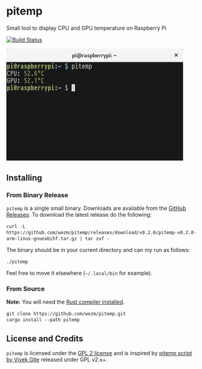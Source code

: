 # pitemp

Small tool to display CPU and GPU temperature on Raspberry Pi

[![Build Status](https://api.cirrus-ci.com/github/wezm/pitemp.svg)](https://cirrus-ci.com/github/wezm/pitemp)

<img src="https://raw.githubusercontent.com/wezm/pitemp/master/screenshot.png" alt="Screenshot of pitemp in a terminal window" width="466" />

## Installing

### From Binary Release

`pitemp` is a single small binary. Downloads are available from the
[GitHub Releases][releases]. To download the latest release do the following:

    curl -L https://github.com/wezm/pitemp/releases/download/v0.2.0/pitemp-v0.2.0-arm-linux-gnueabihf.tar.gz | tar zxf -

The binary should be in your current directory and can my run as follows:

    ./pitemp

Feel free to move it elsewhere (`~/.local/bin` for example).

### From Source

**Note:** You will need the [Rust compiler installed][rust].

    git clone https://github.com/wezm/pitemp.git
    cargo install --path pitemp

## License and Credits

`pitemp` is licensed under the [GPL 2 license][license] and is inspired by
[pitemp script by Vivek Gite][nixcraft] released under GPL v2.x+.

[rust]: https://www.rust-lang.org/en-US/install.html
[nixcraft]: https://www.cyberciti.biz/faq/linux-find-out-raspberry-pi-gpu-and-arm-cpu-temperature-command/
[releases]: https://github.com/wezm/pitemp/releases
[license]: https://github.com/wezm/pitemp/blob/master/LICENSE
